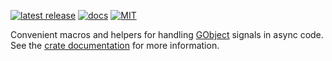 [![latest release](https://img.shields.io/crates/v/glib-signal.svg?style=flat-square)](https://crates.io/crates/glib-signal) [![docs](https://img.shields.io/badge/API-docs-blue.svg?style=flat-square)](https://docs.rs/glib-signal/) [![MIT](https://img.shields.io/badge/license-MIT-ff69b4.svg?style=flat-square)](https://github.com/arcnmx/glib-signal.rs/blob/v0.4.0/COPYING)

Convenient macros and helpers for handling [GObject](https://crates.io/crates/glib) signals in async code. See the [crate documentation](https://docs.rs/glib-signal/) for more information.
